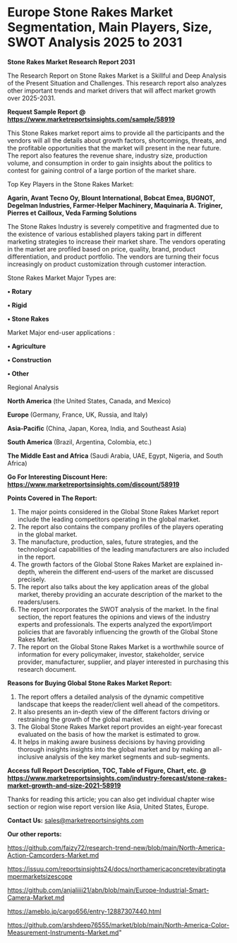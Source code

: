  # Europe Stone Rakes Market Segmentation, Main Players, Size, SWOT Analysis 2025 to 2031

<strong>Stone Rakes Market Research Report 2031</strong>

The Research Report on Stone Rakes Market is a Skillful and Deep Analysis of the Present Situation and Challenges. This research report also analyzes other important trends and market drivers that will affect market growth over 2025-2031.

<strong>Request Sample Report @ <a href=https://www.marketreportsinsights.com/sample/58919>https://www.marketreportsinsights.com/sample/58919</a></strong>

This Stone Rakes market report aims to provide all the participants and the vendors will all the details about growth factors, shortcomings, threats, and the profitable opportunities that the market will present in the near future. The report also features the revenue share, industry size, production volume, and consumption in order to gain insights about the politics to contest for gaining control of a large portion of the market share.

Top Key Players in the Stone Rakes Market:

<strong>Agarin, Avant Tecno Oy, Blount International, Bobcat Emea, BUGNOT, Degelman Industries, Farmer-Helper Machinery, Maquinaria A. Triginer, Pierres et Cailloux, Veda Farming Solutions</strong>

The Stone Rakes Industry is severely competitive and fragmented due to the existence of various established players taking part in different marketing strategies to increase their market share. The vendors operating in the market are profiled based on price, quality, brand, product differentiation, and product portfolio. The vendors are turning their focus increasingly on product customization through customer interaction.

Stone Rakes Market Major Types are:

<strong>• Rotary

• Rigid

• Stone Rakes</strong>

Market Major end-user applications :

<strong>• Agriculture

• Construction

• Other</strong>

Regional Analysis

</u><strong><b>North America</b></strong> (the United States, Canada, and Mexico)

<strong><b>Europe </b></strong>(Germany, France, UK, Russia, and Italy)

<strong><b>Asia-Pacific</b></strong> (China, Japan, Korea, India, and Southeast Asia)

<strong><b>South America</b></strong> (Brazil, Argentina, Colombia, etc.)

<strong><b>The Middle East and Africa</b></strong> (Saudi Arabia, UAE, Egypt, Nigeria, and South Africa)

<strong>Go For Interesting Discount Here: <a href=https://www.marketreportsinsights.com/discount/58919>https://www.marketreportsinsights.com/discount/58919</a></strong>

<strong>Points Covered in The Report:</strong>
<ol>
  <li>The major points considered in the Global Stone Rakes Market report include the leading competitors operating in the global market.</li>
  <li>The report also contains the company profiles of the players operating in the global market.</li>
  <li>The manufacture, production, sales, future strategies, and the technological capabilities of the leading manufacturers are also included in the report.</li>
  <li>The growth factors of the Global Stone Rakes Market are explained in-depth, wherein the different end-users of the market are discussed precisely.</li>
  <li>The report also talks about the key application areas of the global market, thereby providing an accurate description of the market to the readers/users.</li>
  <li>The report incorporates the SWOT analysis of the market. In the final section, the report features the opinions and views of the industry experts and professionals. The experts analyzed the export/import policies that are favorably influencing the growth of the Global Stone Rakes Market.</li>
  <li>The report on the Global Stone Rakes Market is a worthwhile source of information for every policymaker, investor, stakeholder, service provider, manufacturer, supplier, and player interested in purchasing this research document.</li>
</ol>
<strong>Reasons for Buying Global Stone Rakes Market Report:</strong>

<ol>
  <li>The report offers a detailed analysis of the dynamic competitive landscape that keeps the reader/client well ahead of the competitors.</li>
  <li>It also presents an in-depth view of the different factors driving or restraining the growth of the global market.</li>
  <li>The Global Stone Rakes Market report provides an eight-year forecast evaluated on the basis of how the market is estimated to grow.</li>
  <li>It helps in making aware business decisions by having providing thorough insights insights into the global market and by making an all-inclusive analysis of the key market segments and sub-segments.</li>
</ol>
<strong>Access full Report Description, TOC, Table of Figure, Chart, etc. @ <a href=https://www.marketreportsinsights.com/industry-forecast/stone-rakes-market-growth-and-size-2021-58919>https://www.marketreportsinsights.com/industry-forecast/stone-rakes-market-growth-and-size-2021-58919</a></strong>


Thanks for reading this article; you can also get individual chapter wise section or region wise report version like Asia, United States, Europe.

<strong>Contact Us:</strong>
sales@marketreportsinsights.com

<strong>Our other reports:</strong>

<a href=https://github.com/faizy72/research-trend-new/blob/main/North-America-Action-Camcorders-Market.md>https://github.com/faizy72/research-trend-new/blob/main/North-America-Action-Camcorders-Market.md</a>

<a href=https://issuu.com/reportsinsights24/docs/northamericaconcretevibratingtampermarketsizescope>https://issuu.com/reportsinsights24/docs/northamericaconcretevibratingtampermarketsizescope</a>

<a href=https://github.com/anjaliiii21/abn/blob/main/Europe-Industrial-Smart-Camera-Market.md>https://github.com/anjaliiii21/abn/blob/main/Europe-Industrial-Smart-Camera-Market.md</a>

<a href=https://ameblo.jp/cargo656/entry-12887307440.html>https://ameblo.jp/cargo656/entry-12887307440.html</a>

<a href=https://github.com/arshdeep76555/market/blob/main/North-America-Color-Measurement-Instruments-Market.md>https://github.com/arshdeep76555/market/blob/main/North-America-Color-Measurement-Instruments-Market.md</a>"
